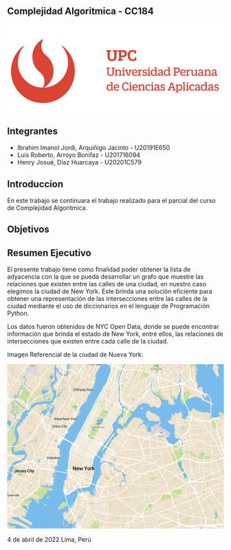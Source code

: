 ## Complejidad Algoritmica - CC184
![](https://github.com/IbrahimImanol/TF-201716094-20191E650-20201C579/blob/henry/Imagenes/UPC.png)
## Integrantes
- Ibrahim Imanol Jordi, Arquiñigo Jacinto -  U20191E650
- Luis Roberto, Arroyo Bonifaz           -     U201716094
- Henry Josué, Diaz Huarcaya              -  U20201C579 

## Introduccion
En este trabajo se continuara el trabajo realizado para el parcial del curso de Complejidad Algoritmica.
## Objetivos

## Resumen Ejecutivo
El presente trabajo tiene como finalidad poder obtener la lista de adyacencia con la que se pueda desarrollar un grafo que muestre las relaciones que existen entre las calles de una ciudad, en nuestro caso elegimos la ciudad de New York. Este brinda una solución eficiente para obtener una representación de las intersecciones entre las calles de la ciudad mediante el uso de diccionarios en el lenguaje de Programación Python. 

Los datos fueron obtenidos de NYC Open Data, donde se puede encontrar información que brinda el estado de New York, entre ellos, las relaciones de intersecciones que existen entre cada calle de la ciudad.  

Imagen Referencial de la ciudad de Nueva York: 

![](https://github.com/IbrahimImanol/TF-201716094-20191E650-20201C579/blob/henry/Imagenes/NEW%20YORK.png)




4 de abril de 2022
Lima, Perú
